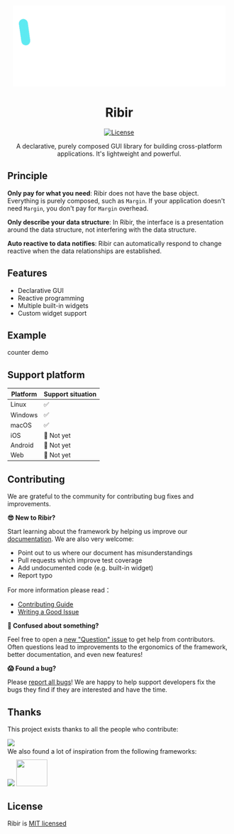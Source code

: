 <div align="center">

<img src="website/static/img/logo-animation.gif" width="480px" />

# Ribir

[![License](https://img.shields.io/badge/license-MIT-informational)](https://github.com/RibirX/ribir/blob/master/LICENSE)

A declarative, purely composed GUI library for building cross-platform applications. It's lightweight and powerful.

</div>

## Principle

**Only pay for what you need**: Ribir does not have the base object. Everything is purely composed, such as `Margin`. If your application doesn't need `Margin`, you don't pay for `Margin` overhead.

**Only describe your data structure**: In Ribir, the interface is a presentation around the data structure, not interfering with the data structure.

**Auto reactive to data notifies**: Ribir can automatically respond to change reactive when the data relationships are established.

## Features

- Declarative GUI
- Reactive programming
- Multiple built-in widgets
- Custom widget support

## Example

counter demo

## Support platform

|Platform|Support situation|
|---|---|
|Linux|✅|
|Windows|✅|
|macOS|✅|
|iOS|🚧 Not yet|
|Android|🚧 Not yet|
|Web|🚧 Not yet|

## Contributing

We are grateful to the community for contributing bug fixes and improvements. 

**😎 New to Ribir?** 

Start learning about the framework by helping us improve our [documentation](https://ribir.org/docs/introduction). We are also very welcome:
* Point out to us where our document has misunderstandings
* Pull requests which improve test coverage
* Add undocumented code (e.g. built-in widget)
* Report typo 

For more information please read：
* [Contributing Guide](./CONTRIBUTING.md)
* [Writing a Good Issue](https://developers.google.com/blockly/guides/contribute/get-started/write_a_good_issue)

**🤔 Confused about something?**

Feel free to open a [new "Question" issue]() to get help from contributors. Often questions lead to improvements to the ergonomics of the framework, better documentation, and even new features!

**😱 Found a bug?**

Please [report all bugs]()! We are happy to help support developers fix the bugs they find if they are interested and have the time.


## Thanks
This project exists thanks to all the people who contribute:

<a href="https://github.com/RibirX/Ribir/graphs/contributors">
  <img src="https://contrib.rocks/image?repo=RibirX/Ribir" height="50px">
</a>

<br/>
We also found a lot of inspiration from the following frameworks:
<div style="margin-top:10px">
    <img src="https://avatars.githubusercontent.com/u/14101776?s=280&v=4" height="60px"/>
    <img src="https://upload.wikimedia.org/wikipedia/commons/thumb/0/0b/Qt_logo_2016.svg/1200px-Qt_logo_2016.svg.png" height="60px" width="70px"/>
</div>

## License

Ribir is [MIT licensed](./LICENSE)
